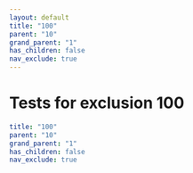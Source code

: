 ```yaml
---
layout: default
title: "100"
parent: "10"
grand_parent: "1"
has_children: false
nav_exclude: true
---
```

# Tests for exclusion 100

```yaml
title: "100"
parent: "10"
grand_parent: "1"
has_children: false
nav_exclude: true
```

